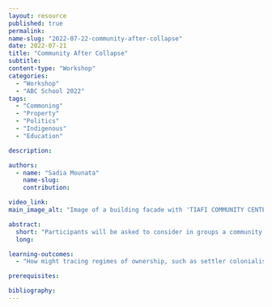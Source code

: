 ```yaml
---
layout: resource
published: true
permalink:
name-slug: "2022-07-22-community-after-collapse"
date: 2022-07-21
title: "Community After Collapse"
subtitle:
content-type: "Workshop"
categories:
  - "Workshop"
  - "ABC School 2022"
tags:
  - "Commoning"
  - "Property"
  - "Politics"
  - "Indigenous"
  - "Education"

description:

authors:
  - name: "Sadia Mounata"
    name-slug:
    contribution:

video_link:
main_image_alt: "Image of a building facade with 'TIAFI COMMUNITY CENTER' painted on the side, design elements on the roof, and people standing in front."

abstract:
  short: "​Participants will be asked to consider in groups a community they feel is is on the verge of of collapsing or is vulnerable to any kind of climatic, environmental, political, social or technological threats or dissonance. They will then strategise and propose through graphs, patterns, maps and drawings their response as professionals through who, what, where, and how analyses."
  long:

learning-outcomes:
  - "How might tracing regimes of ownership, such as settler colonialism or financial capital, challenge and politicize contemporary design pedagogy?"

prerequisites:

bibliography:
---
```

